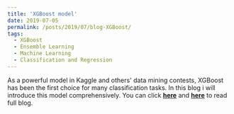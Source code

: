 ```yaml
---
title: 'XGBoost model'
date: 2019-07-05
permalink: /posts/2019/07/blog-XGBoost/
tags:
  - XGBoost
  - Ensemble Learning
  - Machine Learning
  - Classification and Regression
---
```


As a powerful model in Kaggle and others' data mining contests, XGBoost has been the first choice for many classification tasks. In this blog i will introduce this model comprehensively. You can click [**here**](https://zhuanlan.zhihu.com/p/51666869) and [**here**](https://github.com/PrideLee/Machine-Learning-Notes/tree/master/Machine%20Learning/XGBoost) to read full blog.
